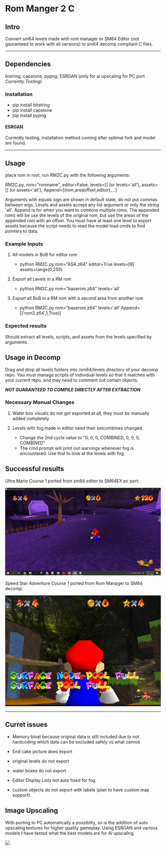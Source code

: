 # Rom Manger 2 C

## Intro

Convert sm64 levels made with rom manager or SM64 Editor (not gauranteed to work with all versions) to sm64 decomp compliant C files.

------------------------------------------------------------------

## Dependencies

bistring, capstone, pypng, ESRGAN (only for ai upscaling for PC port *Currently Testing*)

### Installation

* pip install bitstring
* pip install capstone
* pip install pypng

#### ESRGAN
Currently testing, installation method coming after optimal fork and model are found.

------------------------------------------------------------------

## Usage

place rom in root, run RM2C.py with the following arguments:

RM2C.py, rom="romname", editor=False, levels=[] (or levels='all'), assets=[] (or assets='all'), Append=[(rom,areaoffset,editor),...]

Arguments with equals sign are shown in default state, do not put commas between args.
Levels and assets accept any list argument or only the string 'all'. Append is for when you want to combine multiple roms. The appended roms will be use the levels of the original rom, but use the areas of the appended rom with an offset. You must have at least one level to export assets because the script needs to read the model load cmds to find pointers to data.


### Example Inputs

1. All models in BoB for editor rom
	* python RM2C.py rom="ASA.z64" editor=True levels=[9] assets=range(0,255)


2. Export all Levels in a RM rom
	* python RM2C.py rom="baserom.z64" levels='all'

3. Export all BoB in a RM rom with a second area from another rom
	* python RM2C.py rom="baserom.z64" levels='all' Append=[('rom2.z64',1,True)]

### Expected results
Should extract all levels, scripts, and assets from the levels specified by arguments.

## Usage in Decomp
Drag and drop all levels folders into /sm64/levels directory of your decomp repo.
You must manage scripts of individual levels so that it matches with your current
repo, and may need to comment out certain objects.


***NOT GUARANTEED TO COMPILE DIRECTLY AFTER EXTRACTION***

### Necessary Manual Changes

1. Water box visuals do not get exported at all, they must be manually added completely

2. Levels with fog made in editor need their setcombines changed.
	* Change the 2nd cycle value to "0, 0, 0, COMBINED, 0, 0, 0, COMBINED"
	* The cmd prompt will print out warnings whenever fog is encountered. Use that to look at the levels with fog.


## Successful results
Ultra Mario Course 1 ported from sm64 editor to SM64EX pc port:

<img src="Extra Resources/UltraMarioPC.png">

Speed Star Adventure Course 1 ported from Rom Manager to SM64 decomp:

<img src="Extra Resources/SSAEmu.png">

------------------------------------------------------------------

## Curret issues

* Memory bloat because original data is still included due to not hardcoding which data can be excluded safely vs what cannot

* End cake picture does export

* original levels do not export

* water boxes do not export

* Editor Display Lists not auto fixed for fog

* custom objects do not export with labels (plan to have custom map support)

## Image Upscaling

With porting to PC automatically a possiblity, so is the addition of auto upscaling textures for higher quality gameplay. Using ESRGAN and various models I have tested what the best models are for AI upscaling.

<img src="Extra Resources/ESRGAN Comparison.png">